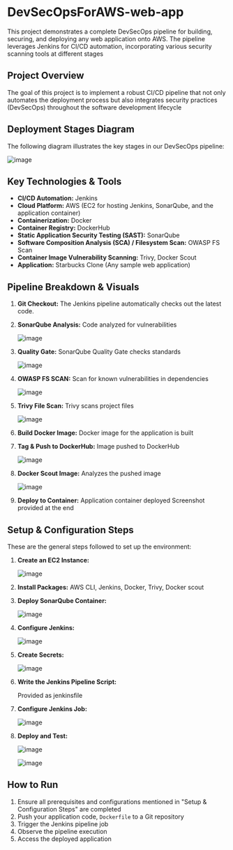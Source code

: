 # DevSecOpsForAWS-web-app

This project demonstrates a complete DevSecOps pipeline for building, securing, and deploying any web application onto AWS. The pipeline leverages Jenkins for CI/CD automation, incorporating various security scanning tools at different stages

## Project Overview

The goal of this project is to implement a robust CI/CD pipeline that not only automates the deployment process but also integrates security practices (DevSecOps) throughout the software development lifecycle

## Deployment Stages Diagram

The following diagram illustrates the key stages in our DevSecOps pipeline:

![image](https://github.com/user-attachments/assets/1d8608fc-b85b-409a-a70f-46da039054d9)

## Key Technologies & Tools

*   **CI/CD Automation:** Jenkins
*   **Cloud Platform:** AWS (EC2 for hosting Jenkins, SonarQube, and the application container)
*   **Containerization:** Docker
*   **Container Registry:** DockerHub
*   **Static Application Security Testing (SAST):** SonarQube
*   **Software Composition Analysis (SCA) / Filesystem Scan:** OWASP FS Scan
*   **Container Image Vulnerability Scanning:** Trivy, Docker Scout
*   **Application:** Starbucks Clone (Any sample web application)

## Pipeline Breakdown & Visuals

1.  **Git Checkout:** The Jenkins pipeline automatically checks out the latest code.
2.  **SonarQube Analysis:** Code analyzed for vulnerabilities

       ![image](https://github.com/user-attachments/assets/9f96d2ac-b332-46c1-9679-19f3806a4ca0)

3.  **Quality Gate:** SonarQube Quality Gate checks standards

       ![image](https://github.com/user-attachments/assets/eb5812ac-d968-4df7-8967-9b649dbb6d93)

4.  **OWASP FS SCAN:** Scan for known vulnerabilities in dependencies

       ![image](https://github.com/user-attachments/assets/8012089b-40f3-4058-9035-5c85d7ef5bee)

5.  **Trivy File Scan:** Trivy scans project files

       ![image](https://github.com/user-attachments/assets/27e3073d-761e-4614-90c9-ed679e93405b)

6.  **Build Docker Image:** Docker image for the application is built

7.  **Tag & Push to DockerHub:** Image pushed to DockerHub

       ![image](https://github.com/user-attachments/assets/bddbb571-35e1-4d83-bf3e-ed0fa4634bd2)

8.  **Docker Scout Image:** Analyzes the pushed image

       ![image](https://github.com/user-attachments/assets/cdfc2759-cb5b-4d4e-a3b1-6eddf9504dba)

9.  **Deploy to Container:** Application container deployed
       Screenshot provided at the end


## Setup & Configuration Steps 

These are the general steps followed to set up the environment:

1.  **Create an EC2 Instance:**

       ![image](https://github.com/user-attachments/assets/e46dca78-dae5-4915-8f1a-bd7e5a47f07b)

2.  **Install Packages:** 
       AWS CLI, Jenkins, Docker, Trivy, Docker scout

3.  **Deploy SonarQube Container:**

       ![image](https://github.com/user-attachments/assets/c68a2aa3-cc6b-424a-b191-87802d02c6a0)

4.  **Configure Jenkins:**

       ![image](https://github.com/user-attachments/assets/d3789760-22f2-4f8e-a06a-5e150e408a77)

5.  **Create Secrets:**

       ![image](https://github.com/user-attachments/assets/bad9f529-4930-4a91-8f14-59014439f93b)

6.  **Write the Jenkins Pipeline Script:**

       Provided as jenkinsfile

7.  **Configure Jenkins Job:**

       ![image](https://github.com/user-attachments/assets/990afdd2-fa25-4c3b-a16a-9434c0cdf6d3)

8.  **Deploy and Test:**

       ![image](https://github.com/user-attachments/assets/c9bcced4-3e2d-4df2-a1c8-d0b7d983fe6a)

       ![image](https://github.com/user-attachments/assets/9ec06d98-2ec9-4cd9-b686-46e8929045d3)


## How to Run 

1.  Ensure all prerequisites and configurations mentioned in "Setup & Configuration Steps" are completed
2.  Push your application code, `Dockerfile` to a Git repository
3.  Trigger the Jenkins pipeline job
4.  Observe the pipeline execution
5.  Access the deployed application

